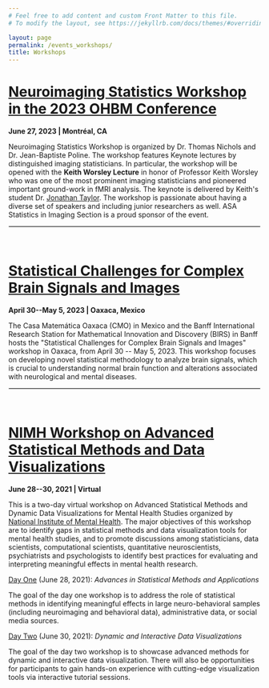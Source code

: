 ```yaml
---
# Feel free to add content and custom Front Matter to this file.
# To modify the layout, see https://jekyllrb.com/docs/themes/#overriding-theme-defaults

layout: page
permalink: /events_workshops/
title: Workshops
---
```


[Neuroimaging Statistics Workshop in the 2023 OHBM Conference](https://neurodatascience.github.io/events)
==================
<b>June 27, 2023 | Montréal, CA</b>

Neuroimaging Statistics Workshop is organized by Dr. Thomas Nichols and Dr. Jean-Baptiste Poline. The workshop features Keynote lectures 
by distinguished imaging statisticians. In particular, the workshop will be opened with the <b>Keith Worsley Lecture</b> in honor of 
Professor Keith Worsley who was one of the most prominent imaging statisticians and pioneered important ground-work in fMRI analysis. The 
keynote is delivered by Keith's student Dr. [Jonathan Taylor](https://statweb.stanford.edu/~jtaylo/). The workshop is passionate about 
having a diverse set of speakers and including junior researchers as well. ASA Statistics in Imaging Section is a proud sponsor of the 
event.

<hr style="border:1px solid #DEDEDE">

&nbsp;

[Statistical Challenges for Complex Brain Signals and Images](https://www.birs.ca/events/2023/5-day-workshops/23w5030)
==================
<b>April 30--May 5, 2023 | Oaxaca, Mexico</b>

The Casa Matemática Oaxaca (CMO) in Mexico and the Banff International Research Station for Mathematical Innovation and Discovery (BIRS) 
in Banff hosts the "Statistical Challenges for Complex Brain Signals and Images" workshop in Oaxaca, from April 30 -- May 5, 2023. 
This workshop focuses on developing novel statistical methodology to analyze brain signals, which is crucial to understanding normal 
brain function and alterations associated with neurological and mental diseases.

<hr style="border:1px solid #DEDEDE">

&nbsp;

[NIMH Workshop on Advanced Statistical Methods and Data Visualizations](https://www.nimh.nih.gov/news/events/2021/workshop-advanced-statistical-methods-and-dynamic-data-visualizations-for-mental-health-studies/)
==================
<b>June 28--30, 2021 | Virtual</b>

This is a two-day virtual workshop on Advanced Statistical Methods and Dynamic Data Visualizations for Mental Health Studies 
organized by [National Institute of Mental Health](https://www.nimh.nih.gov/). The major objectives of this workshop are to identify 
gaps in statistical methods and data visualization tools for mental health studies, and to promote discussions among statisticians, data scientists, computational 
scientists, quantitative neuroscientists, psychiatrists and psychologists to identify best practices for evaluating and interpreting 
meaningful effects in mental health research.

<ins>Day One</ins> (June 28, 2021): <i>Advances in Statistical Methods and Applications</i>

The goal of the day one workshop is to address the role of statistical methods in identifying meaningful effects in large neuro-behavioral 
samples (including neuroimaging and behavioral data), administrative data, or social media sources.

<ins>Day Two</ins> (June 30, 2021): <i>Dynamic and Interactive Data Visualizations</i>

The goal of the day two workshop is to showcase advanced methods for dynamic and interactive data visualization. There will also be 
opportunities for participants to gain hands-on experience with cutting-edge visualization tools via interactive tutorial sessions.
